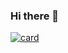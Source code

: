 ### Hi there 👋

[![card](https://github-readme-stats.vercel.app/api?username=timoteostifft&theme=default&show_icons=true)](https://github.com/anuraghazra/github-readme-stats)
